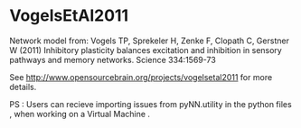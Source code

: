 VogelsEtAl2011
==============

Network model from: Vogels TP, Sprekeler H, Zenke F, Clopath C, Gerstner W (2011) Inhibitory plasticity 
balances excitation and inhibition in sensory pathways and memory networks. Science 334:1569-73

See http://www.opensourcebrain.org/projects/vogelsetal2011 for more details.

PS : Users can recieve importing issues from pyNN.utility in the python files , when working on a Virtual Machine . 
